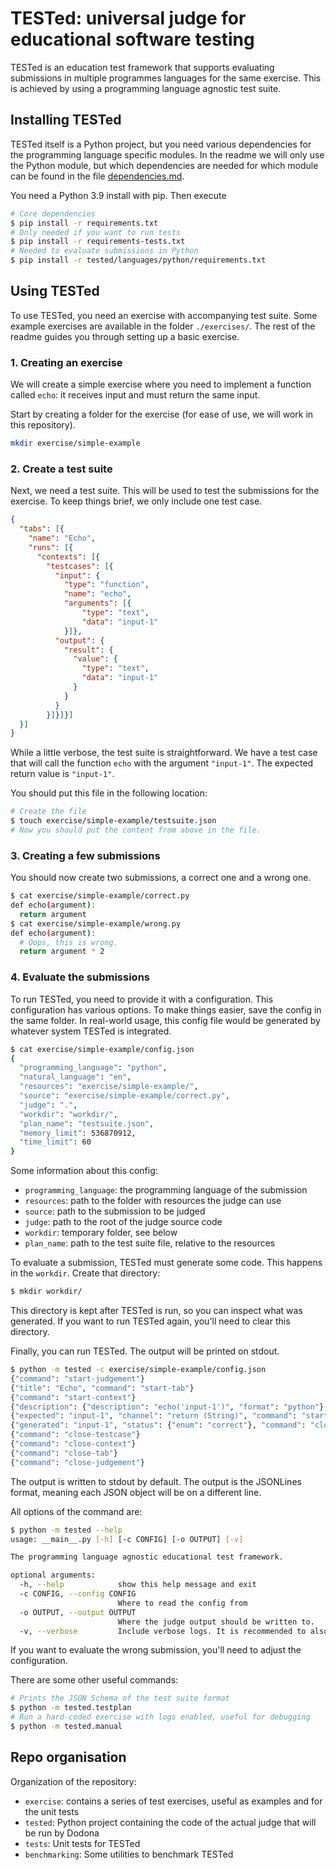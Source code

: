 # TESTed: universal judge for educational software testing

TESTed is an education test framework that supports evaluating submissions in multiple programmes languages for the same
exercise. This is achieved by using a programming language agnostic test suite.

## Installing TESTed

TESTed itself is a Python project, but you need various dependencies for the programming language specific modules. In
the readme we will only use the Python module, but which dependencies are needed for which module can be found in the
file [dependencies.md](./dependencies.md).

You need a Python 3.9 install with pip. Then execute

```bash
# Core dependencies
$ pip install -r requirements.txt
# Only needed if you want to run tests
$ pip install -r requirements-tests.txt
# Needed to evaluate submissions in Python
$ pip install -r tested/languages/python/requirements.txt
```

## Using TESTed

To use TESTed, you need an exercise with accompanying test suite. Some example exercises are available in the
folder `./exercises/`. The rest of the readme guides you through setting up a basic exercise.

### 1. Creating an exercise

We will create a simple exercise where you need to implement a function called `echo`: it receives input and must return
the same input.

Start by creating a folder for the exercise (for ease of use, we will work in this repository).

```bash
mkdir exercise/simple-example
```

### 2. Create a test suite

Next, we need a test suite. This will be used to test the submissions for the exercise. To keep things brief, we only include one test case.

```json
{
  "tabs": [{
    "name": "Echo",
    "runs": [{
      "contexts": [{
        "testcases": [{
          "input": {
            "type": "function",
            "name": "echo",
            "arguments": [{
                "type": "text",
                "data": "input-1"
            }]},
          "output": {
            "result": {
              "value": {
                "type": "text",
                "data": "input-1"
              }
            }
          }
        }]}]}]
  }]
}
```

While a little verbose, the test suite is straightforward. We have a test case that will call the function `echo` with the argument `"input-1"`. The expected return value is `"input-1"`.

You should put this file in the following location:

```bash
# Create the file
$ touch exercise/simple-example/testsuite.json
# Now you should put the content from above in the file.
```

### 3. Creating a few submissions

You should now create two submissions, a correct one and a wrong one.

```bash
$ cat exercise/simple-example/correct.py
def echo(argument):
  return argument
$ cat exercise/simple-example/wrong.py
def echo(argument):
  # Oops, this is wrong.
  return argument * 2
```

### 4. Evaluate the submissions

To run TESTed, you need to provide it with a configuration. This configuration has various options. To make things easier, save the config in the same folder. In real-world usage, this config file would be generated by whatever system TESTed is integrated.

```bash
$ cat exercise/simple-example/config.json
{
  "programming_language": "python",
  "natural_language": "en",
  "resources": "exercise/simple-example/",
  "source": "exercise/simple-example/correct.py",
  "judge": ".",
  "workdir": "workdir/",
  "plan_name": "testsuite.json",
  "memory_limit": 536870912,
  "time_limit": 60
}
```

Some information about this config:
- `programming_language`: the programming language of the submission
- `resources`: path to the folder with resources the judge can use
- `source`: path to the submission to be judged
- `judge`: path to the root of the judge source code
- `workdir`: temporary folder, see below
- `plan_name`: path to the test suite file, relative to the resources

To evaluate a submission, TESTed must generate some code. This happens in the `workdir`. Create that directory:

```bash
$ mkdir workdir/
```

This directory is kept after TESTed is run, so you can inspect what was generated. If you want to run TESTed again, you'll need to clear this directory.

Finally, you can run TESTed. The output will be printed on stdout.

```bash
$ python -m tested -c exercise/simple-example/config.json
{"command": "start-judgement"}
{"title": "Echo", "command": "start-tab"}
{"command": "start-context"}
{"description": {"description": "echo('input-1')", "format": "python"}, "command": "start-testcase"}
{"expected": "input-1", "channel": "return (String)", "command": "start-test"}
{"generated": "input-1", "status": {"enum": "correct"}, "command": "close-test"}
{"command": "close-testcase"}
{"command": "close-context"}
{"command": "close-tab"}
{"command": "close-judgement"}
```

The output is written to stdout by default. The output is the JSONLines format, meaning each JSON object will be on a different line.

All options of the command are:

```bash
$ python -m tested --help
usage: __main__.py [-h] [-c CONFIG] [-o OUTPUT] [-v]

The programming language agnostic educational test framework.

optional arguments:
  -h, --help            show this help message and exit
  -c CONFIG, --config CONFIG
                        Where to read the config from
  -o OUTPUT, --output OUTPUT
                        Where the judge output should be written to.
  -v, --verbose         Include verbose logs. It is recommended to also use -o in this case.
```

If you want to evaluate the wrong submission, you'll need to adjust the configuration.

There are some other useful commands:

```bash
# Prints the JSON Schema of the test suite format
$ python -m tested.testplan
# Run a hard-coded exercise with logs enabled, useful for debugging
$ python -m tested.manual
```

## Repo organisation

Organization of the repository:

- `exercise`: contains a series of test exercises, useful as examples and for the unit tests
- `tested`: Python project containing the code of the actual judge that will be run by Dodona
- `tests`: Unit tests for TESTed
- `benchmarking`: Some utilities to benchmark TESTed
